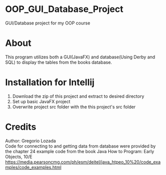 # OOP_GUI_Database_Project
GUI/Database project for my OOP course
# About
This program utilizes both a GUI(JavaFX) and database(Using Derby and SQL)
to display the tables from the books database.
# Installation for Intellij
1. Download the zip of this project and extract to desired directory
2. Set up basic JavaFX project
3. Overwrite project src folder with the this project's src folder
# Credits
Author: Gregorio Lozada<br/>
Code for connecting to and getting data from database were provided by<br/>
the chapter 24 example code from the book Java How to Program: Early Objects, 10/E<br/>
https://media.pearsoncmg.com/ph/esm/deitel/java_htpeo_10%20/code_examples/code_examples.html
